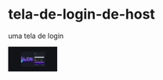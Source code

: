 # tela-de-login-de-host
uma tela de login

  <img src="https://github.com/bryandeus1/tela-de-login-de-host/blob/main/Suahost.png" width="100"/>
